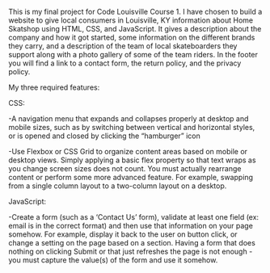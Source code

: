 This is my final project for Code Louisville Course 1. I have chosen to build a website to give local consumers in Louisville, KY information about Home Skatshop using HTML, CSS, and JavaScript. It gives a description about the company and how it got started, some information on the different brands they carry, and a description of the team of local skateboarders they support along with a photo gallery of some of the team riders. In the footer you will find a link to a contact form, the return policy, and the privacy policy.

My three required features:

CSS:

-A navigation menu that expands and collapses properly at desktop and mobile sizes, such as by switching between vertical and horizontal styles, or is opened and closed by clicking the “hamburger” icon

-Use Flexbox or CSS Grid to organize content areas based on mobile or desktop views. Simply applying a basic flex property so that text wraps as you change screen sizes does not count. You must actually rearrange content or perform some more advanced feature. For example, swapping from a single column layout to a two-column layout on a desktop.

JavaScript:

-Create a form (such as a ‘Contact Us’ form), validate at least one field (ex: email is in the correct format) and then use that information on your page somehow. For example, display it back to the user on button click, or change a setting on the page based on a section. Having a form that does nothing on clicking Submit or that just refreshes the page is not enough - you must capture the value(s) of the form and use it somehow.